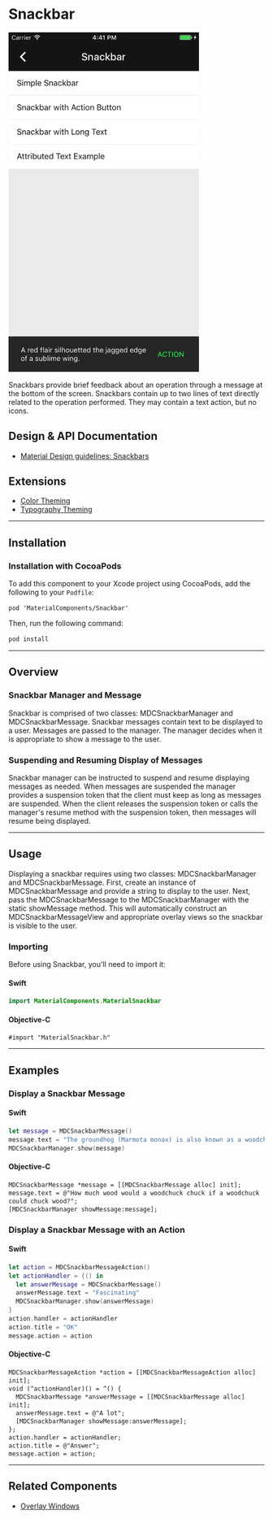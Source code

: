 <!--docs:
title: "Snackbars"
layout: detail
section: components
excerpt: "Snackbars provide brief feedback about an operation through a message at the bottom of the screen."
iconId: toast
path: /catalog/snackbars/
-->

# Snackbar

<div class="article__asset article__asset--screenshot">
  <img src="docs/assets/snackbar.png" alt="Snackbar" width="375">
</div>

Snackbars provide brief feedback about an operation through a message at the bottom of the screen.
Snackbars contain up to two lines of text directly related to the operation performed. They may
contain a text action, but no icons.

## Design & API Documentation

<ul class="icon-list">
  <li class="icon-list-item icon-list-item--spec"><a href="https://material.io/go/design-snackbars">Material Design guidelines: Snackbars</a></li>
</ul>

## Extensions

<ul class="icon-list">
  <li class="icon-list-item icon-list-item--link"><a href="docs/color-theming.md">Color Theming</a></li>
  <li class="icon-list-item icon-list-item--link"><a href="docs/typography-theming.md">Typography Theming</a></li>
</ul>

- - -

## Installation

### Installation with CocoaPods

To add this component to your Xcode project using CocoaPods, add the following to your `Podfile`:

```
pod 'MaterialComponents/Snackbar'
```
<!--{: .code-renderer.code-renderer--install }-->

Then, run the following command:

``` bash
pod install
```

- - -

## Overview

### Snackbar Manager and Message

Snackbar is comprised of two classes: MDCSnackbarManager and MDCSnackbarMessage. Snackbar messages
contain text to be displayed to a user. Messages are passed to the manager. The manager decides when
it is appropriate to show a message to the user.

### Suspending and Resuming Display of Messages

Snackbar manager can be instructed to suspend and resume displaying messages as needed. When
messages are suspended the manager provides a suspension token that the client must keep as long as
messages are suspended. When the client releases the suspension token or calls the manager's resume
method with the suspension token, then messages will resume being displayed.

- - -

## Usage

Displaying a snackbar requires using two classes: MDCSnackbarManager and MDCSnackbarMessage.
First, create an instance of MDCSnackbarMessage and provide a string to display to the user. Next,
pass the MDCSnackbarMessage to the MDCSnackbarManager with the static showMessage method. This will
automatically construct an MDCSnackbarMessageView and appropriate overlay views so the snackbar is
visible to the user.

### Importing

Before using Snackbar, you'll need to import it:

<!--<div class="material-code-render" markdown="1">-->
#### Swift
``` swift
import MaterialComponents.MaterialSnackbar
```

#### Objective-C
``` objc
#import "MaterialSnackbar.h"
```
<!--</div>-->

- - -

## Examples

### Display a Snackbar Message

<!--<div class="material-code-render" markdown="1">-->
#### Swift

``` swift
let message = MDCSnackbarMessage()
message.text = "The groundhog (Marmota monax) is also known as a woodchuck or whistlepig."
MDCSnackbarManager.show(message)
```

#### Objective-C

``` objc
MDCSnackbarMessage *message = [[MDCSnackbarMessage alloc] init];
message.text = @"How much wood would a woodchuck chuck if a woodchuck could chuck wood?";
[MDCSnackbarManager showMessage:message];
```
<!--</div>-->

### Display a Snackbar Message with an Action

<!--<div class="material-code-render" markdown="1">-->
#### Swift

``` swift
let action = MDCSnackbarMessageAction()
let actionHandler = {() in
  let answerMessage = MDCSnackbarMessage()
  answerMessage.text = "Fascinating"
  MDCSnackbarManager.show(answerMessage)
}
action.handler = actionHandler
action.title = "OK"
message.action = action
```

#### Objective-C

``` objc
MDCSnackbarMessageAction *action = [[MDCSnackbarMessageAction alloc] init];
void (^actionHandler)() = ^() {
  MDCSnackbarMessage *answerMessage = [[MDCSnackbarMessage alloc] init];
  answerMessage.text = @"A lot";
  [MDCSnackbarManager showMessage:answerMessage];
};
action.handler = actionHandler;
action.title = @"Answer";
message.action = action;
```
<!--</div>-->

- - -

## Related Components

<ul class="icon-list">
  <li class="icon-list-item icon-list-item--components"><a href="../OverlayWindow">Overlay Windows</a></li>
</ul>
